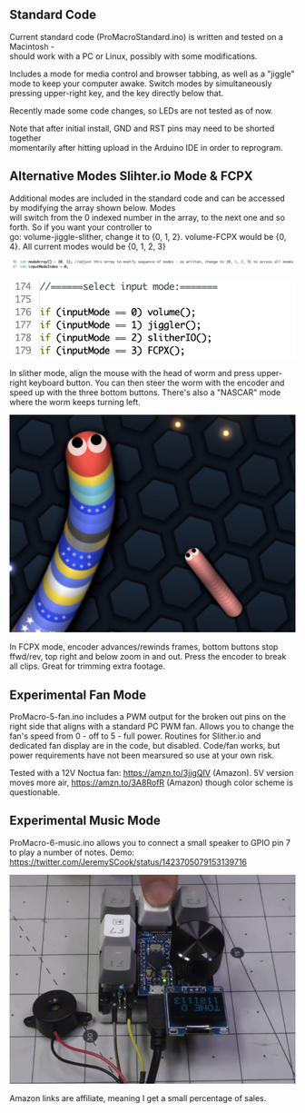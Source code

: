## Standard Code

Current standard code (ProMacroStandard.ino) is written and tested on a Macintosh -  
should work with a PC or Linux, possibly with some modifications.

Includes a mode for media control and browser tabbing, as well as a "jiggle" mode to keep your computer awake.
Switch modes by simultaneously pressing upper-right key, and the key directly below that.

Recently made some code changes, so LEDs are not tested as of now.

Note that after initial install, GND and RST pins may need to be shorted together  
momentarily after hitting upload in the Arduino IDE in order to reprogram.

## Alternative Modes Slihter.io Mode & FCPX

Additional modes are included in the standard code and can be accessed by modifying the array shown below. Modes  
will switch from the 0 indexed number in the array, to the next one and so forth. So if you want your controller to  
go: volume-jiggle-slither, change it to {0, 1, 2}. volume-FCPX would be {0, 4}. All current modes would be {0, 1, 2, 3}

![image](line36.png)

![image](input-modes.png)

In slither mode, align the mouse with the head of worm and press upper-right keyboard button. You can then steer the 
worm with the encoder and speed up with the three bottom buttons. There's also a "NASCAR" mode where the worm keeps
turning left.

![image](slither.jpg)

In FCPX mode, encoder advances/rewinds frames, bottom buttons stop ffwd/rev, top right and below zoom in and out. Press
the encoder to break all clips. Great for trimming extra footage.



## Experimental Fan Mode

ProMacro-5-fan.ino includes a PWM output for the broken out pins on the right side that aligns with a standard PC PWM fan.
Allows you to change the fan's speed from 0 - off to 5 - full power. Routines for Slither.io and dedicated fan display
are in the code, but disabled. Code/fan works, but power requirements have not been mearsured so use at your own risk.

Tested with a 12V Noctua fan: https://amzn.to/3jjgQIV (Amazon).
5V version moves more air, https://amzn.to/3A8RofR (Amazon) though color scheme is questionable.

## Experimental Music Mode

ProMacro-6-music.ino allows you to connect a small speaker to GPIO pin 7 to play a number of notes.
Demo: https://twitter.com/JeremySCook/status/1423705079153139716

![image](tone.jpg)

Amazon links are affiliate, meaning I get a small percentage of sales.
